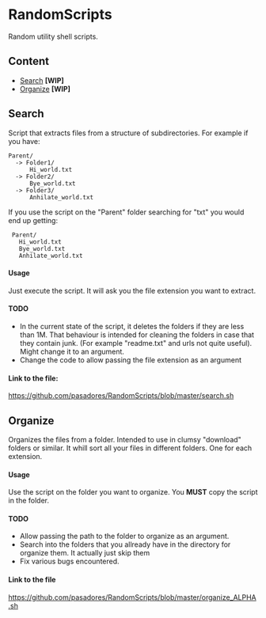 # RandomScripts
Random utility shell scripts. 


## Content
* [Search](#Search)  **[WIP]**
* [Organize](https://github.com/pasadores/RandomScripts/blob/master/organize_ALPHA.sh) **[WIP]**


## Search
Script that extracts files from a structure of subdirectories. For example if you have: 

    Parent/
      -> Folder1/
          Hi_world.txt
      -> Folder2/
          Bye_world.txt
      -> Folder3/
          Anhilate_world.txt
      
 If you use the script on the "Parent" folder searching for "txt" you would end up getting:
 
     Parent/
       Hi_world.txt
       Bye_world.txt
       Anhilate_world.txt

#### Usage
Just execute the script. It will ask you the file extension you want to extract. 

#### TODO
* In the current state of the script, it deletes the folders if they are less than 1M. That behaviour is intended for cleaning
the folders in case that they contain junk. (For example "readme.txt" and urls not quite useful). Might change it to an argument. 
* Change the code to allow passing the file extension as an argument
#### Link to the file: 
<https://github.com/pasadores/RandomScripts/blob/master/search.sh>

## Organize
Organizes the files from a folder. Intended to use in clumsy "download" folders or similar. It whill sort all your files in different folders.
One for each extension. 
#### Usage
Use the script on the folder you want to organize. You **MUST** copy the script in the folder. 

#### TODO
* Allow passing the path to the folder to organize as an argument. 
* Search into the folders that you allready have in the directory for organize them. It actually just skip them 
* Fix various bugs encountered. 

#### Link to the file
<https://github.com/pasadores/RandomScripts/blob/master/organize_ALPHA.sh>
